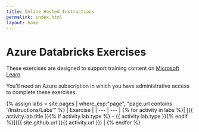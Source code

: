 ```yaml
---
title: Online Hosted Instructions
permalink: index.html
layout: home
---
```


# Azure Databricks Exercises

These exercises are designed to support training content on [Microsoft Learn](https://docs.microsoft.com/training/paths/data-engineer-azure-databricks/).

You'll need an Azure subscription in which you have administrative access to complete these exercises.

{% assign labs = site.pages | where_exp:"page", "page.url contains '/Instructions/Labs'" %}
| Exercise |
| --- | --- | 
{% for activity in labs  %}| [{{ activity.lab.title }}{% if activity.lab.type %} - {{ activity.lab.type }}{% endif %}]({{ site.github.url }}{{ activity.url }}) |
{% endfor %}


